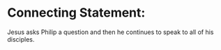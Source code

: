 # Connecting Statement:

Jesus asks Philip a question and then he continues to speak to all of his disciples.
